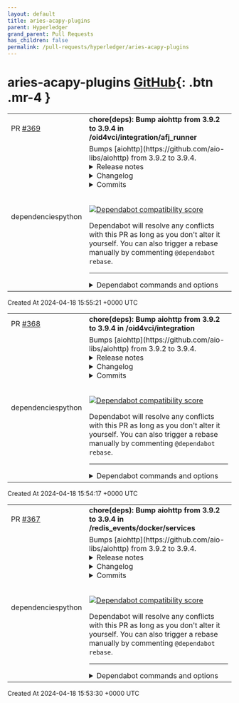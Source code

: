 ```yaml
---
layout: default
title: aries-acapy-plugins
parent: Hyperledger
grand_parent: Pull Requests
has_children: false
permalink: /pull-requests/hyperledger/aries-acapy-plugins
---
```


# aries-acapy-plugins <span class="fs-3 right-align">[GitHub](https://github.com/hyperledger/aries-acapy-plugins){: .btn .mr-4 }</span>


<div>
    <table>
        <tr>
            <td>
                PR <a href="https://github.com/hyperledger/aries-acapy-plugins/pull/369" class=".btn">#369</a>
            </td>
            <td>
                <b>
                    chore(deps): Bump aiohttp from 3.9.2 to 3.9.4 in /oid4vci/integration/afj_runner
                </b>
            </td>
        </tr>
        <tr>
            <td>
                <span class="chip">dependencies</span><span class="chip">python</span>
            </td>
            <td>
                Bumps [aiohttp](https://github.com/aio-libs/aiohttp) from 3.9.2 to 3.9.4.
<details>
<summary>Release notes</summary>
<p><em>Sourced from <a href="https://github.com/aio-libs/aiohttp/releases">aiohttp's releases</a>.</em></p>
<blockquote>
<h2>3.9.4</h2>
<h2>Bug fixes</h2>
<ul>
<li>
<p>The asynchronous internals now set the underlying causes
when assigning exceptions to the future objects
-- by :user:<code>webknjaz</code>.</p>
<p><em>Related issues and pull requests on GitHub:</em>
<a href="https://redirect.github.com/aio-libs/aiohttp/issues/8089">#8089</a>.</p>
</li>
<li>
<p>Treated values of <code>Accept-Encoding</code> header as case-insensitive when checking
for gzip files -- by :user:<code>steverep</code>.</p>
<p><em>Related issues and pull requests on GitHub:</em>
<a href="https://redirect.github.com/aio-libs/aiohttp/issues/8104">#8104</a>.</p>
</li>
<li>
<p>Improved the DNS resolution performance on cache hit -- by :user:<code>bdraco</code>.</p>
<p>This is achieved by avoiding an :mod:<code>asyncio</code> task creation in this case.</p>
<p><em>Related issues and pull requests on GitHub:</em>
<a href="https://redirect.github.com/aio-libs/aiohttp/issues/8163">#8163</a>.</p>
</li>
<li>
<p>Changed the type annotations to allow <code>dict</code> on :meth:<code>aiohttp.MultipartWriter.append</code>,
:meth:<code>aiohttp.MultipartWriter.append_json</code> and
:meth:<code>aiohttp.MultipartWriter.append_form</code> -- by :user:<code>cakemanny</code></p>
<p><em>Related issues and pull requests on GitHub:</em>
<a href="https://redirect.github.com/aio-libs/aiohttp/issues/7741">#7741</a>.</p>
</li>
<li>
<p>Ensure websocket transport is closed when client does not close it
-- by :user:<code>bdraco</code>.</p>
<p>The transport could remain open if the client did not close it. This
change ensures the transport is closed when the client does not close
it.</p>
</li>
</ul>
<!-- raw HTML omitted -->
</blockquote>
<p>... (truncated)</p>
</details>
<details>
<summary>Changelog</summary>
<p><em>Sourced from <a href="https://github.com/aio-libs/aiohttp/blob/master/CHANGES.rst">aiohttp's changelog</a>.</em></p>
<blockquote>
<h1>3.9.4 (2024-04-11)</h1>
<h2>Bug fixes</h2>
<ul>
<li>
<p>The asynchronous internals now set the underlying causes
when assigning exceptions to the future objects
-- by :user:<code>webknjaz</code>.</p>
<p><em>Related issues and pull requests on GitHub:</em>
:issue:<code>8089</code>.</p>
</li>
<li>
<p>Treated values of <code>Accept-Encoding</code> header as case-insensitive when checking
for gzip files -- by :user:<code>steverep</code>.</p>
<p><em>Related issues and pull requests on GitHub:</em>
:issue:<code>8104</code>.</p>
</li>
<li>
<p>Improved the DNS resolution performance on cache hit -- by :user:<code>bdraco</code>.</p>
<p>This is achieved by avoiding an :mod:<code>asyncio</code> task creation in this case.</p>
<p><em>Related issues and pull requests on GitHub:</em>
:issue:<code>8163</code>.</p>
</li>
<li>
<p>Changed the type annotations to allow <code>dict</code> on :meth:<code>aiohttp.MultipartWriter.append</code>,
:meth:<code>aiohttp.MultipartWriter.append_json</code> and
:meth:<code>aiohttp.MultipartWriter.append_form</code> -- by :user:<code>cakemanny</code></p>
<p><em>Related issues and pull requests on GitHub:</em>
:issue:<code>7741</code>.</p>
</li>
<li>
<p>Ensure websocket transport is closed when client does not close it
-- by :user:<code>bdraco</code>.</p>
<p>The transport could remain open if the client did not close it. This
change ensures the transport is closed when the client does not close
it.</p>
</li>
</ul>
<!-- raw HTML omitted -->
</blockquote>
<p>... (truncated)</p>
</details>
<details>
<summary>Commits</summary>
<ul>
<li><a href="https://github.com/aio-libs/aiohttp/commit/b3397c7ac44fc80206d28f1dd0d1f3b10c4ec572"><code>b3397c7</code></a> Release v3.9.4 (<a href="https://redirect.github.com/aio-libs/aiohttp/issues/8201">#8201</a>)</li>
<li><a href="https://github.com/aio-libs/aiohttp/commit/a7e240a9f625a0b9559bdf5f0049c71565352400"><code>a7e240a</code></a> [PR <a href="https://redirect.github.com/aio-libs/aiohttp/issues/8320">#8320</a>/9ba9a4e5 backport][3.9] Fix Python parser to mark responses without...</li>
<li><a href="https://github.com/aio-libs/aiohttp/commit/28335525d1eac015a7e7584137678cbb6ff19397"><code>2833552</code></a> Escape filenames and paths in HTML when generating index pages (<a href="https://redirect.github.com/aio-libs/aiohttp/issues/8317">#8317</a>) (<a href="https://redirect.github.com/aio-libs/aiohttp/issues/8319">#8319</a>)</li>
<li><a href="https://github.com/aio-libs/aiohttp/commit/ed43040613988fc4666109aca82a5180ff165df5"><code>ed43040</code></a> [PR <a href="https://redirect.github.com/aio-libs/aiohttp/issues/8309">#8309</a>/c29945a1 backport][3.9] Improve reliability of run_app test (<a href="https://redirect.github.com/aio-libs/aiohttp/issues/8315">#8315</a>)</li>
<li><a href="https://github.com/aio-libs/aiohttp/commit/ec2be0500e2674eea019c0966a7a905e9b3d6608"><code>ec2be05</code></a> [PR <a href="https://redirect.github.com/aio-libs/aiohttp/issues/8299">#8299</a>/28d026eb backport][3.9] Create marker for internal tests (<a href="https://redirect.github.com/aio-libs/aiohttp/issues/8307">#8307</a>)</li>
<li><a href="https://github.com/aio-libs/aiohttp/commit/292d961f4ee2829a1b13fad92444a4fd693fbc87"><code>292d961</code></a> [PR <a href="https://redirect.github.com/aio-libs/aiohttp/issues/8304">#8304</a>/88c80c14 backport][3.9] Check for backports in CI (<a href="https://redirect.github.com/aio-libs/aiohttp/issues/8305">#8305</a>)</li>
<li><a href="https://github.com/aio-libs/aiohttp/commit/cebe526b9c34dc3a3da9140409db63014bc4cf19"><code>cebe526</code></a> Fix handling of multipart/form-data (<a href="https://redirect.github.com/aio-libs/aiohttp/issues/8280">#8280</a>) (<a href="https://redirect.github.com/aio-libs/aiohttp/issues/8302">#8302</a>)</li>
<li><a href="https://github.com/aio-libs/aiohttp/commit/270ae9cf6a9e6159b5e29a950deb6ff7600aebc5"><code>270ae9c</code></a> [PR <a href="https://redirect.github.com/aio-libs/aiohttp/issues/8297">#8297</a>/d15f07cf backport][3.9] Upgrade to llhttp 9.2.1 (<a href="https://redirect.github.com/aio-libs/aiohttp/issues/8292">#8292</a>) (<a href="https://redirect.github.com/aio-libs/aiohttp/issues/8298">#8298</a>)</li>
<li><a href="https://github.com/aio-libs/aiohttp/commit/bb231059b14277c34a8a0331e51406d5abe4f424"><code>bb23105</code></a> [PR <a href="https://redirect.github.com/aio-libs/aiohttp/issues/8283">#8283</a>/54e13b0a backport][3.9] Fix blocking I/O in the event loop while pr...</li>
<li><a href="https://github.com/aio-libs/aiohttp/commit/3f79241bcbc02c9850348fc04c064fcbc980e8f0"><code>3f79241</code></a> [PR <a href="https://redirect.github.com/aio-libs/aiohttp/issues/8286">#8286</a>/28f1fd88 backport][3.9] docs: remove repetitive word in comment (<a href="https://redirect.github.com/aio-libs/aiohttp/issues/8">#8</a>...</li>
<li>Additional commits viewable in <a href="https://github.com/aio-libs/aiohttp/compare/v3.9.2...v3.9.4">compare view</a></li>
</ul>
</details>
<br />


[![Dependabot compatibility score](https://dependabot-badges.githubapp.com/badges/compatibility_score?dependency-name=aiohttp&package-manager=pip&previous-version=3.9.2&new-version=3.9.4)](https://docs.github.com/en/github/managing-security-vulnerabilities/about-dependabot-security-updates#about-compatibility-scores)

Dependabot will resolve any conflicts with this PR as long as you don't alter it yourself. You can also trigger a rebase manually by commenting `@dependabot rebase`.

[//]: # (dependabot-automerge-start)
[//]: # (dependabot-automerge-end)

---

<details>
<summary>Dependabot commands and options</summary>
<br />

You can trigger Dependabot actions by commenting on this PR:
- `@dependabot rebase` will rebase this PR
- `@dependabot recreate` will recreate this PR, overwriting any edits that have been made to it
- `@dependabot merge` will merge this PR after your CI passes on it
- `@dependabot squash and merge` will squash and merge this PR after your CI passes on it
- `@dependabot cancel merge` will cancel a previously requested merge and block automerging
- `@dependabot reopen` will reopen this PR if it is closed
- `@dependabot close` will close this PR and stop Dependabot recreating it. You can achieve the same result by closing it manually
- `@dependabot show <dependency name> ignore conditions` will show all of the ignore conditions of the specified dependency
- `@dependabot ignore this major version` will close this PR and stop Dependabot creating any more for this major version (unless you reopen the PR or upgrade to it yourself)
- `@dependabot ignore this minor version` will close this PR and stop Dependabot creating any more for this minor version (unless you reopen the PR or upgrade to it yourself)
- `@dependabot ignore this dependency` will close this PR and stop Dependabot creating any more for this dependency (unless you reopen the PR or upgrade to it yourself)
You can disable automated security fix PRs for this repo from the [Security Alerts page](https://github.com/hyperledger/aries-acapy-plugins/network/alerts).

</details>
            </td>
        </tr>
    </table>
    <div class="right-align">
        Created At 2024-04-18 15:55:21 +0000 UTC
    </div>
</div>

<div>
    <table>
        <tr>
            <td>
                PR <a href="https://github.com/hyperledger/aries-acapy-plugins/pull/368" class=".btn">#368</a>
            </td>
            <td>
                <b>
                    chore(deps): Bump aiohttp from 3.9.2 to 3.9.4 in /oid4vci/integration
                </b>
            </td>
        </tr>
        <tr>
            <td>
                <span class="chip">dependencies</span><span class="chip">python</span>
            </td>
            <td>
                Bumps [aiohttp](https://github.com/aio-libs/aiohttp) from 3.9.2 to 3.9.4.
<details>
<summary>Release notes</summary>
<p><em>Sourced from <a href="https://github.com/aio-libs/aiohttp/releases">aiohttp's releases</a>.</em></p>
<blockquote>
<h2>3.9.4</h2>
<h2>Bug fixes</h2>
<ul>
<li>
<p>The asynchronous internals now set the underlying causes
when assigning exceptions to the future objects
-- by :user:<code>webknjaz</code>.</p>
<p><em>Related issues and pull requests on GitHub:</em>
<a href="https://redirect.github.com/aio-libs/aiohttp/issues/8089">#8089</a>.</p>
</li>
<li>
<p>Treated values of <code>Accept-Encoding</code> header as case-insensitive when checking
for gzip files -- by :user:<code>steverep</code>.</p>
<p><em>Related issues and pull requests on GitHub:</em>
<a href="https://redirect.github.com/aio-libs/aiohttp/issues/8104">#8104</a>.</p>
</li>
<li>
<p>Improved the DNS resolution performance on cache hit -- by :user:<code>bdraco</code>.</p>
<p>This is achieved by avoiding an :mod:<code>asyncio</code> task creation in this case.</p>
<p><em>Related issues and pull requests on GitHub:</em>
<a href="https://redirect.github.com/aio-libs/aiohttp/issues/8163">#8163</a>.</p>
</li>
<li>
<p>Changed the type annotations to allow <code>dict</code> on :meth:<code>aiohttp.MultipartWriter.append</code>,
:meth:<code>aiohttp.MultipartWriter.append_json</code> and
:meth:<code>aiohttp.MultipartWriter.append_form</code> -- by :user:<code>cakemanny</code></p>
<p><em>Related issues and pull requests on GitHub:</em>
<a href="https://redirect.github.com/aio-libs/aiohttp/issues/7741">#7741</a>.</p>
</li>
<li>
<p>Ensure websocket transport is closed when client does not close it
-- by :user:<code>bdraco</code>.</p>
<p>The transport could remain open if the client did not close it. This
change ensures the transport is closed when the client does not close
it.</p>
</li>
</ul>
<!-- raw HTML omitted -->
</blockquote>
<p>... (truncated)</p>
</details>
<details>
<summary>Changelog</summary>
<p><em>Sourced from <a href="https://github.com/aio-libs/aiohttp/blob/master/CHANGES.rst">aiohttp's changelog</a>.</em></p>
<blockquote>
<h1>3.9.4 (2024-04-11)</h1>
<h2>Bug fixes</h2>
<ul>
<li>
<p>The asynchronous internals now set the underlying causes
when assigning exceptions to the future objects
-- by :user:<code>webknjaz</code>.</p>
<p><em>Related issues and pull requests on GitHub:</em>
:issue:<code>8089</code>.</p>
</li>
<li>
<p>Treated values of <code>Accept-Encoding</code> header as case-insensitive when checking
for gzip files -- by :user:<code>steverep</code>.</p>
<p><em>Related issues and pull requests on GitHub:</em>
:issue:<code>8104</code>.</p>
</li>
<li>
<p>Improved the DNS resolution performance on cache hit -- by :user:<code>bdraco</code>.</p>
<p>This is achieved by avoiding an :mod:<code>asyncio</code> task creation in this case.</p>
<p><em>Related issues and pull requests on GitHub:</em>
:issue:<code>8163</code>.</p>
</li>
<li>
<p>Changed the type annotations to allow <code>dict</code> on :meth:<code>aiohttp.MultipartWriter.append</code>,
:meth:<code>aiohttp.MultipartWriter.append_json</code> and
:meth:<code>aiohttp.MultipartWriter.append_form</code> -- by :user:<code>cakemanny</code></p>
<p><em>Related issues and pull requests on GitHub:</em>
:issue:<code>7741</code>.</p>
</li>
<li>
<p>Ensure websocket transport is closed when client does not close it
-- by :user:<code>bdraco</code>.</p>
<p>The transport could remain open if the client did not close it. This
change ensures the transport is closed when the client does not close
it.</p>
</li>
</ul>
<!-- raw HTML omitted -->
</blockquote>
<p>... (truncated)</p>
</details>
<details>
<summary>Commits</summary>
<ul>
<li><a href="https://github.com/aio-libs/aiohttp/commit/b3397c7ac44fc80206d28f1dd0d1f3b10c4ec572"><code>b3397c7</code></a> Release v3.9.4 (<a href="https://redirect.github.com/aio-libs/aiohttp/issues/8201">#8201</a>)</li>
<li><a href="https://github.com/aio-libs/aiohttp/commit/a7e240a9f625a0b9559bdf5f0049c71565352400"><code>a7e240a</code></a> [PR <a href="https://redirect.github.com/aio-libs/aiohttp/issues/8320">#8320</a>/9ba9a4e5 backport][3.9] Fix Python parser to mark responses without...</li>
<li><a href="https://github.com/aio-libs/aiohttp/commit/28335525d1eac015a7e7584137678cbb6ff19397"><code>2833552</code></a> Escape filenames and paths in HTML when generating index pages (<a href="https://redirect.github.com/aio-libs/aiohttp/issues/8317">#8317</a>) (<a href="https://redirect.github.com/aio-libs/aiohttp/issues/8319">#8319</a>)</li>
<li><a href="https://github.com/aio-libs/aiohttp/commit/ed43040613988fc4666109aca82a5180ff165df5"><code>ed43040</code></a> [PR <a href="https://redirect.github.com/aio-libs/aiohttp/issues/8309">#8309</a>/c29945a1 backport][3.9] Improve reliability of run_app test (<a href="https://redirect.github.com/aio-libs/aiohttp/issues/8315">#8315</a>)</li>
<li><a href="https://github.com/aio-libs/aiohttp/commit/ec2be0500e2674eea019c0966a7a905e9b3d6608"><code>ec2be05</code></a> [PR <a href="https://redirect.github.com/aio-libs/aiohttp/issues/8299">#8299</a>/28d026eb backport][3.9] Create marker for internal tests (<a href="https://redirect.github.com/aio-libs/aiohttp/issues/8307">#8307</a>)</li>
<li><a href="https://github.com/aio-libs/aiohttp/commit/292d961f4ee2829a1b13fad92444a4fd693fbc87"><code>292d961</code></a> [PR <a href="https://redirect.github.com/aio-libs/aiohttp/issues/8304">#8304</a>/88c80c14 backport][3.9] Check for backports in CI (<a href="https://redirect.github.com/aio-libs/aiohttp/issues/8305">#8305</a>)</li>
<li><a href="https://github.com/aio-libs/aiohttp/commit/cebe526b9c34dc3a3da9140409db63014bc4cf19"><code>cebe526</code></a> Fix handling of multipart/form-data (<a href="https://redirect.github.com/aio-libs/aiohttp/issues/8280">#8280</a>) (<a href="https://redirect.github.com/aio-libs/aiohttp/issues/8302">#8302</a>)</li>
<li><a href="https://github.com/aio-libs/aiohttp/commit/270ae9cf6a9e6159b5e29a950deb6ff7600aebc5"><code>270ae9c</code></a> [PR <a href="https://redirect.github.com/aio-libs/aiohttp/issues/8297">#8297</a>/d15f07cf backport][3.9] Upgrade to llhttp 9.2.1 (<a href="https://redirect.github.com/aio-libs/aiohttp/issues/8292">#8292</a>) (<a href="https://redirect.github.com/aio-libs/aiohttp/issues/8298">#8298</a>)</li>
<li><a href="https://github.com/aio-libs/aiohttp/commit/bb231059b14277c34a8a0331e51406d5abe4f424"><code>bb23105</code></a> [PR <a href="https://redirect.github.com/aio-libs/aiohttp/issues/8283">#8283</a>/54e13b0a backport][3.9] Fix blocking I/O in the event loop while pr...</li>
<li><a href="https://github.com/aio-libs/aiohttp/commit/3f79241bcbc02c9850348fc04c064fcbc980e8f0"><code>3f79241</code></a> [PR <a href="https://redirect.github.com/aio-libs/aiohttp/issues/8286">#8286</a>/28f1fd88 backport][3.9] docs: remove repetitive word in comment (<a href="https://redirect.github.com/aio-libs/aiohttp/issues/8">#8</a>...</li>
<li>Additional commits viewable in <a href="https://github.com/aio-libs/aiohttp/compare/v3.9.2...v3.9.4">compare view</a></li>
</ul>
</details>
<br />


[![Dependabot compatibility score](https://dependabot-badges.githubapp.com/badges/compatibility_score?dependency-name=aiohttp&package-manager=pip&previous-version=3.9.2&new-version=3.9.4)](https://docs.github.com/en/github/managing-security-vulnerabilities/about-dependabot-security-updates#about-compatibility-scores)

Dependabot will resolve any conflicts with this PR as long as you don't alter it yourself. You can also trigger a rebase manually by commenting `@dependabot rebase`.

[//]: # (dependabot-automerge-start)
[//]: # (dependabot-automerge-end)

---

<details>
<summary>Dependabot commands and options</summary>
<br />

You can trigger Dependabot actions by commenting on this PR:
- `@dependabot rebase` will rebase this PR
- `@dependabot recreate` will recreate this PR, overwriting any edits that have been made to it
- `@dependabot merge` will merge this PR after your CI passes on it
- `@dependabot squash and merge` will squash and merge this PR after your CI passes on it
- `@dependabot cancel merge` will cancel a previously requested merge and block automerging
- `@dependabot reopen` will reopen this PR if it is closed
- `@dependabot close` will close this PR and stop Dependabot recreating it. You can achieve the same result by closing it manually
- `@dependabot show <dependency name> ignore conditions` will show all of the ignore conditions of the specified dependency
- `@dependabot ignore this major version` will close this PR and stop Dependabot creating any more for this major version (unless you reopen the PR or upgrade to it yourself)
- `@dependabot ignore this minor version` will close this PR and stop Dependabot creating any more for this minor version (unless you reopen the PR or upgrade to it yourself)
- `@dependabot ignore this dependency` will close this PR and stop Dependabot creating any more for this dependency (unless you reopen the PR or upgrade to it yourself)
You can disable automated security fix PRs for this repo from the [Security Alerts page](https://github.com/hyperledger/aries-acapy-plugins/network/alerts).

</details>
            </td>
        </tr>
    </table>
    <div class="right-align">
        Created At 2024-04-18 15:54:17 +0000 UTC
    </div>
</div>

<div>
    <table>
        <tr>
            <td>
                PR <a href="https://github.com/hyperledger/aries-acapy-plugins/pull/367" class=".btn">#367</a>
            </td>
            <td>
                <b>
                    chore(deps): Bump aiohttp from 3.9.2 to 3.9.4 in /redis_events/docker/services
                </b>
            </td>
        </tr>
        <tr>
            <td>
                <span class="chip">dependencies</span><span class="chip">python</span>
            </td>
            <td>
                Bumps [aiohttp](https://github.com/aio-libs/aiohttp) from 3.9.2 to 3.9.4.
<details>
<summary>Release notes</summary>
<p><em>Sourced from <a href="https://github.com/aio-libs/aiohttp/releases">aiohttp's releases</a>.</em></p>
<blockquote>
<h2>3.9.4</h2>
<h2>Bug fixes</h2>
<ul>
<li>
<p>The asynchronous internals now set the underlying causes
when assigning exceptions to the future objects
-- by :user:<code>webknjaz</code>.</p>
<p><em>Related issues and pull requests on GitHub:</em>
<a href="https://redirect.github.com/aio-libs/aiohttp/issues/8089">#8089</a>.</p>
</li>
<li>
<p>Treated values of <code>Accept-Encoding</code> header as case-insensitive when checking
for gzip files -- by :user:<code>steverep</code>.</p>
<p><em>Related issues and pull requests on GitHub:</em>
<a href="https://redirect.github.com/aio-libs/aiohttp/issues/8104">#8104</a>.</p>
</li>
<li>
<p>Improved the DNS resolution performance on cache hit -- by :user:<code>bdraco</code>.</p>
<p>This is achieved by avoiding an :mod:<code>asyncio</code> task creation in this case.</p>
<p><em>Related issues and pull requests on GitHub:</em>
<a href="https://redirect.github.com/aio-libs/aiohttp/issues/8163">#8163</a>.</p>
</li>
<li>
<p>Changed the type annotations to allow <code>dict</code> on :meth:<code>aiohttp.MultipartWriter.append</code>,
:meth:<code>aiohttp.MultipartWriter.append_json</code> and
:meth:<code>aiohttp.MultipartWriter.append_form</code> -- by :user:<code>cakemanny</code></p>
<p><em>Related issues and pull requests on GitHub:</em>
<a href="https://redirect.github.com/aio-libs/aiohttp/issues/7741">#7741</a>.</p>
</li>
<li>
<p>Ensure websocket transport is closed when client does not close it
-- by :user:<code>bdraco</code>.</p>
<p>The transport could remain open if the client did not close it. This
change ensures the transport is closed when the client does not close
it.</p>
</li>
</ul>
<!-- raw HTML omitted -->
</blockquote>
<p>... (truncated)</p>
</details>
<details>
<summary>Changelog</summary>
<p><em>Sourced from <a href="https://github.com/aio-libs/aiohttp/blob/master/CHANGES.rst">aiohttp's changelog</a>.</em></p>
<blockquote>
<h1>3.9.4 (2024-04-11)</h1>
<h2>Bug fixes</h2>
<ul>
<li>
<p>The asynchronous internals now set the underlying causes
when assigning exceptions to the future objects
-- by :user:<code>webknjaz</code>.</p>
<p><em>Related issues and pull requests on GitHub:</em>
:issue:<code>8089</code>.</p>
</li>
<li>
<p>Treated values of <code>Accept-Encoding</code> header as case-insensitive when checking
for gzip files -- by :user:<code>steverep</code>.</p>
<p><em>Related issues and pull requests on GitHub:</em>
:issue:<code>8104</code>.</p>
</li>
<li>
<p>Improved the DNS resolution performance on cache hit -- by :user:<code>bdraco</code>.</p>
<p>This is achieved by avoiding an :mod:<code>asyncio</code> task creation in this case.</p>
<p><em>Related issues and pull requests on GitHub:</em>
:issue:<code>8163</code>.</p>
</li>
<li>
<p>Changed the type annotations to allow <code>dict</code> on :meth:<code>aiohttp.MultipartWriter.append</code>,
:meth:<code>aiohttp.MultipartWriter.append_json</code> and
:meth:<code>aiohttp.MultipartWriter.append_form</code> -- by :user:<code>cakemanny</code></p>
<p><em>Related issues and pull requests on GitHub:</em>
:issue:<code>7741</code>.</p>
</li>
<li>
<p>Ensure websocket transport is closed when client does not close it
-- by :user:<code>bdraco</code>.</p>
<p>The transport could remain open if the client did not close it. This
change ensures the transport is closed when the client does not close
it.</p>
</li>
</ul>
<!-- raw HTML omitted -->
</blockquote>
<p>... (truncated)</p>
</details>
<details>
<summary>Commits</summary>
<ul>
<li><a href="https://github.com/aio-libs/aiohttp/commit/b3397c7ac44fc80206d28f1dd0d1f3b10c4ec572"><code>b3397c7</code></a> Release v3.9.4 (<a href="https://redirect.github.com/aio-libs/aiohttp/issues/8201">#8201</a>)</li>
<li><a href="https://github.com/aio-libs/aiohttp/commit/a7e240a9f625a0b9559bdf5f0049c71565352400"><code>a7e240a</code></a> [PR <a href="https://redirect.github.com/aio-libs/aiohttp/issues/8320">#8320</a>/9ba9a4e5 backport][3.9] Fix Python parser to mark responses without...</li>
<li><a href="https://github.com/aio-libs/aiohttp/commit/28335525d1eac015a7e7584137678cbb6ff19397"><code>2833552</code></a> Escape filenames and paths in HTML when generating index pages (<a href="https://redirect.github.com/aio-libs/aiohttp/issues/8317">#8317</a>) (<a href="https://redirect.github.com/aio-libs/aiohttp/issues/8319">#8319</a>)</li>
<li><a href="https://github.com/aio-libs/aiohttp/commit/ed43040613988fc4666109aca82a5180ff165df5"><code>ed43040</code></a> [PR <a href="https://redirect.github.com/aio-libs/aiohttp/issues/8309">#8309</a>/c29945a1 backport][3.9] Improve reliability of run_app test (<a href="https://redirect.github.com/aio-libs/aiohttp/issues/8315">#8315</a>)</li>
<li><a href="https://github.com/aio-libs/aiohttp/commit/ec2be0500e2674eea019c0966a7a905e9b3d6608"><code>ec2be05</code></a> [PR <a href="https://redirect.github.com/aio-libs/aiohttp/issues/8299">#8299</a>/28d026eb backport][3.9] Create marker for internal tests (<a href="https://redirect.github.com/aio-libs/aiohttp/issues/8307">#8307</a>)</li>
<li><a href="https://github.com/aio-libs/aiohttp/commit/292d961f4ee2829a1b13fad92444a4fd693fbc87"><code>292d961</code></a> [PR <a href="https://redirect.github.com/aio-libs/aiohttp/issues/8304">#8304</a>/88c80c14 backport][3.9] Check for backports in CI (<a href="https://redirect.github.com/aio-libs/aiohttp/issues/8305">#8305</a>)</li>
<li><a href="https://github.com/aio-libs/aiohttp/commit/cebe526b9c34dc3a3da9140409db63014bc4cf19"><code>cebe526</code></a> Fix handling of multipart/form-data (<a href="https://redirect.github.com/aio-libs/aiohttp/issues/8280">#8280</a>) (<a href="https://redirect.github.com/aio-libs/aiohttp/issues/8302">#8302</a>)</li>
<li><a href="https://github.com/aio-libs/aiohttp/commit/270ae9cf6a9e6159b5e29a950deb6ff7600aebc5"><code>270ae9c</code></a> [PR <a href="https://redirect.github.com/aio-libs/aiohttp/issues/8297">#8297</a>/d15f07cf backport][3.9] Upgrade to llhttp 9.2.1 (<a href="https://redirect.github.com/aio-libs/aiohttp/issues/8292">#8292</a>) (<a href="https://redirect.github.com/aio-libs/aiohttp/issues/8298">#8298</a>)</li>
<li><a href="https://github.com/aio-libs/aiohttp/commit/bb231059b14277c34a8a0331e51406d5abe4f424"><code>bb23105</code></a> [PR <a href="https://redirect.github.com/aio-libs/aiohttp/issues/8283">#8283</a>/54e13b0a backport][3.9] Fix blocking I/O in the event loop while pr...</li>
<li><a href="https://github.com/aio-libs/aiohttp/commit/3f79241bcbc02c9850348fc04c064fcbc980e8f0"><code>3f79241</code></a> [PR <a href="https://redirect.github.com/aio-libs/aiohttp/issues/8286">#8286</a>/28f1fd88 backport][3.9] docs: remove repetitive word in comment (<a href="https://redirect.github.com/aio-libs/aiohttp/issues/8">#8</a>...</li>
<li>Additional commits viewable in <a href="https://github.com/aio-libs/aiohttp/compare/v3.9.2...v3.9.4">compare view</a></li>
</ul>
</details>
<br />


[![Dependabot compatibility score](https://dependabot-badges.githubapp.com/badges/compatibility_score?dependency-name=aiohttp&package-manager=pip&previous-version=3.9.2&new-version=3.9.4)](https://docs.github.com/en/github/managing-security-vulnerabilities/about-dependabot-security-updates#about-compatibility-scores)

Dependabot will resolve any conflicts with this PR as long as you don't alter it yourself. You can also trigger a rebase manually by commenting `@dependabot rebase`.

[//]: # (dependabot-automerge-start)
[//]: # (dependabot-automerge-end)

---

<details>
<summary>Dependabot commands and options</summary>
<br />

You can trigger Dependabot actions by commenting on this PR:
- `@dependabot rebase` will rebase this PR
- `@dependabot recreate` will recreate this PR, overwriting any edits that have been made to it
- `@dependabot merge` will merge this PR after your CI passes on it
- `@dependabot squash and merge` will squash and merge this PR after your CI passes on it
- `@dependabot cancel merge` will cancel a previously requested merge and block automerging
- `@dependabot reopen` will reopen this PR if it is closed
- `@dependabot close` will close this PR and stop Dependabot recreating it. You can achieve the same result by closing it manually
- `@dependabot show <dependency name> ignore conditions` will show all of the ignore conditions of the specified dependency
- `@dependabot ignore this major version` will close this PR and stop Dependabot creating any more for this major version (unless you reopen the PR or upgrade to it yourself)
- `@dependabot ignore this minor version` will close this PR and stop Dependabot creating any more for this minor version (unless you reopen the PR or upgrade to it yourself)
- `@dependabot ignore this dependency` will close this PR and stop Dependabot creating any more for this dependency (unless you reopen the PR or upgrade to it yourself)
You can disable automated security fix PRs for this repo from the [Security Alerts page](https://github.com/hyperledger/aries-acapy-plugins/network/alerts).

</details>
            </td>
        </tr>
    </table>
    <div class="right-align">
        Created At 2024-04-18 15:53:30 +0000 UTC
    </div>
</div>


